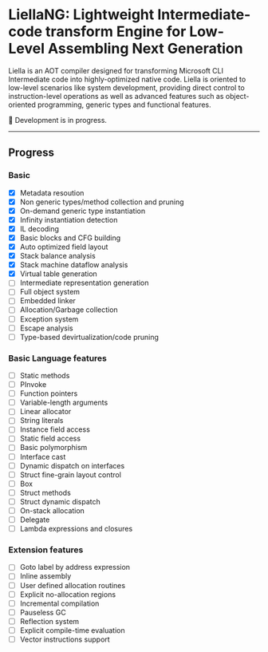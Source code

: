 # LiellaNG: Lightweight Intermediate-code transform Engine for Low-Level Assembling Next Generation

Liella is an AOT compiler designed for transforming Microsoft CLI Intermediate code into highly-optimized native code. Liella is oriented to low-level scenarios like system development, providing direct control to instruction-level  operations as well as advanced features such as object-oriented programming, generic types and functional features.

🚧 Development is in progress. 

-----------------

## Progress

### Basic
- [x] Metadata resoution
- [x] Non generic types/method collection and pruning
- [x] On-demand generic type instantiation
- [x] Infinity instantiation detection
- [x] IL decoding
- [x] Basic blocks and CFG building
- [x] Auto optimized field layout
- [x] Stack balance analysis
- [x] Stack machine dataflow analysis
- [x] Virtual table generation
- [ ] Intermediate representation generation
- [ ] Full object system
- [ ] Embedded linker
- [ ] Allocation/Garbage collection
- [ ] Exception system
- [ ] Escape analysis
- [ ] Type-based devirtualization/code pruning

### Basic Language features
- [ ] Static methods
- [ ] PInvoke
- [ ] Function pointers
- [ ] Variable-length arguments
- [ ] Linear allocator
- [ ] String literals
- [ ] Instance field access
- [ ] Static field access
- [ ] Basic polymorphism
- [ ] Interface cast
- [ ] Dynamic dispatch on interfaces
- [ ] Struct fine-grain layout control
- [ ] Box
- [ ] Struct methods
- [ ] Struct dynamic dispatch
- [ ] On-stack allocation
- [ ] Delegate
- [ ] Lambda expressions and closures

### Extension features
- [ ] Goto label by address expression
- [ ] Inline assembly 
- [ ] User defined allocation routines
- [ ] Explicit no-allocation regions
- [ ] Incremental compilation
- [ ] Pauseless GC
- [ ] Reflection system
- [ ] Explicit compile-time evaluation
- [ ] Vector instructions support
